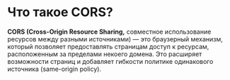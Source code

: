 Что такое CORS?
=====================

**CORS (Cross-Origin Resource Sharing,** совместное использование ресурсов между разными источниками) — это браузерный механизм, который позволяет предоставлять страницам доступ к ресурсам, расположенным за пределами некоего домена. Это расширяет возможности страниц и добавляет гибкости политике одинакового источника (same-origin policy).
